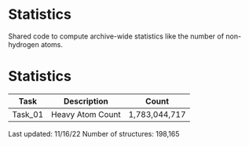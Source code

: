 # Statistics
Shared code to compute archive-wide statistics like the number of non-hydrogen atoms.

# Statistics
| Task | Description | Count |
| --- | --- | --- |
| Task_01 | Heavy Atom Count | 1,783,044,717 | 

Last updated: 11/16/22
Number of structures: 198,165
